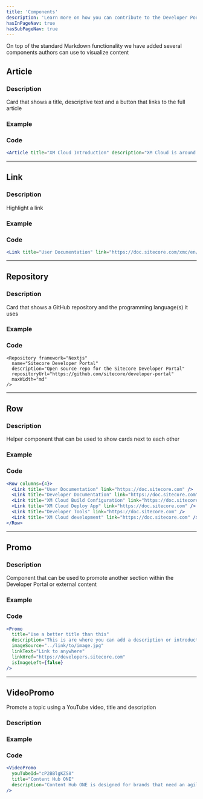 ```yaml
---
title: 'Components'
description: 'Learn more on how you can contribute to the Developer Portal'
hasInPageNav: true
hasSubPageNav: true
---
```


On top of the standard Markdown functionality we have added several components authors can use to visualize content

## Article

### Description

Card that shows a title, descriptive text and a button that links to the full article

### Example

<Article 
  title="XM Cloud Introduction" 
  description="XM Cloud is around the corner. But what is XM Cloud? 
    What does it include? And how can you prepare for it?" 
  link="/learn/getting-started/xm-cloud-introduction"
  maxWidth="sm" />

### Code

```jsx
<Article title="XM Cloud Introduction" description="XM Cloud is around the corner. But what is XM Cloud? What does it include? And how can you prepare for it?" link="/learn/getting-started/xm-cloud-introduction" maxWidth="sm" />
```

---

## Link

### Description

Highlight a link

### Example

<Link title="User Documentation" link="https://doc.sitecore.com/xmc/en/users/xm-cloud/index-en.html"  maxWidth="sm" />

### Code

```jsx
<Link title="User Documentation" link="https://doc.sitecore.com/xmc/en/users/xm-cloud/index-en.html" maxWidth="sm" />
```

---

## Repository

### Description

Card that shows a GitHub repository and the programming language(s) it uses

### Example

<Repository framework="Nextjs" 
  name="Sitecore Developer Portal" 
  description="Open source repo for the Sitecore Developer Portal (https://developers.sitecore.com)" 
  repositoryUrl="https://github.com/sitecore/developer-portal"
  maxWidth="md"
/>

### Code

```react
<Repository framework="Nextjs"
  name="Sitecore Developer Portal"
  description="Open source repo for the Sitecore Developer Portal"
  repositoryUrl="https://github.com/sitecore/developer-portal"
  maxWidth="md"
/>
```

---

## Row

### Description

Helper component that can be used to show cards next to each other

### Example

<Row columns={4}>
<Link title="User Documentation" link="https://doc.sitecore.com/xmc/en/users/xm-cloud/index-en.html" />
<Link title="Developer Documentation" link="https://doc.sitecore.com/xmc/en/developers/xm-cloud/index-en.html" />
<Link title="XM Cloud Build Configuration" link="https://doc.sitecore.com/xmc/en/developers/xm-cloud/the-xm-cloud-build-configuration.html" />
<Link title="XM Cloud Deploy App" link="https://doc.sitecore.com/xmc/en/developers/xm-cloud/xm-cloud-deploy-app.html" />
<Link title="Developer Tools" link="https://doc.sitecore.com/xmc/en/developers/xm-cloud/developer-tools.html" />
<Link title="XM Cloud development" link="https://doc.sitecore.com/xmc/en/developers/xm-cloud/xm-cloud-development.html" />
</Row>

### Code

```jsx
<Row columns={4}>
  <Link title="User Documentation" link="https://doc.sitecore.com" />
  <Link title="Developer Documentation" link="https://doc.sitecore.com" />
  <Link title="XM Cloud Build Configuration" link="https://doc.sitecore.com" />
  <Link title="XM Cloud Deploy App" link="https://doc.sitecore.com" />
  <Link title="Developer Tools" link="https://doc.sitecore.com" />
  <Link title="XM Cloud development" link="https://doc.sitecore.com" />
</Row>
```

---

## Promo

### Description

Component that can be used to promote another section within the Developer Portal or external content

### Example

<Promo
  title="Use a better title than this"
  description="This is are where you can add a description or introduction text"
  imageSource="https://sitecorecontenthub.stylelabs.cloud/api/public/content/c612f3d1efbe4e0cb946ab96d0b4aea1?v=0cca3868"
  linkText="Link to anywhere"
  linkHref="https://developers.sitecore.com" isImageLeft={true}
/>

### Code

```jsx
<Promo
  title="Use a better title than this"
  description="This is are where you can add a description or introduction text"
  imageSource="../link/to/image.jpg"
  linkText="Link to anywhere"
  linkHref="https://developers.sitecore.com"
  isImageLeft={false}
/>
```

---

## VideoPromo

Promote a topic using a YouTube video, title and description

### Description

### Example

<VideoPromo youTubeId="cP2BBlgKZS8" title="Content Hub ONE" description="Content Hub ONE is designed for brands that need an agile headless CMS to support quickly evolving experiences targeting multiple channels. With Content Hub ONE marketers can deliver consistency across touchpoints while maintaining the content in one central location." />

### Code

```jsx
<VideoPromo
  youTubeId="cP2BBlgKZS8"
  title="Content Hub ONE"
  description="Content Hub ONE is designed for brands that need an agile headless CMS to support quickly evolving experiences targeting multiple channels. With Content Hub ONE marketers can deliver consistency across touchpoints while maintaining the content in one central location."
/>
```
